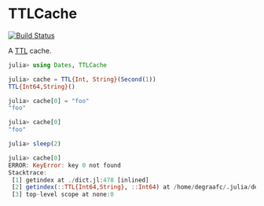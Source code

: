 # TTLCache

[![Build Status](https://travis-ci.com/christopher-dG/TTLCache.jl.svg?branch=master)](https://travis-ci.com/christopher-dG/TTLCache.jl)

A [TTL](https://en.wikipedia.org/wiki/Time_to_live) cache.

```julia
julia> using Dates, TTLCache

julia> cache = TTL{Int, String}(Second(1))
TTL{Int64,String}()

julia> cache[0] = "foo"
"foo"

julia> cache[0]
"foo"

julia> sleep(2)

julia> cache[0]
ERROR: KeyError: key 0 not found
Stacktrace:
 [1] getindex at ./dict.jl:478 [inlined]
 [2] getindex(::TTL{Int64,String}, ::Int64) at /home/degraafc/.julia/dev/TTLCache/src/TTLCache.jl:39
 [3] top-level scope at none:0
```
